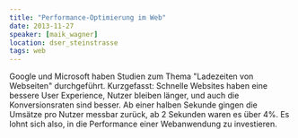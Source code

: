 ```yaml
---
title: "Performance-Optimierung im Web"
date: 2013-11-27
speaker: [maik_wagner]
location: dser_steinstrasse
tags: web
---
```


Google und Microsoft haben Studien zum Thema "Ladezeiten von Webseiten" durchgeführt. Kurzgefasst: Schnelle Websites
haben eine bessere User Experience, Nutzer bleiben länger, und auch die Konversionsraten sind besser. Ab einer halben
Sekunde gingen die Umsätze pro Nutzer messbar zurück, ab 2 Sekunden waren es über 4%. Es lohnt sich also, in die
Performance einer Webanwendung zu investieren.
